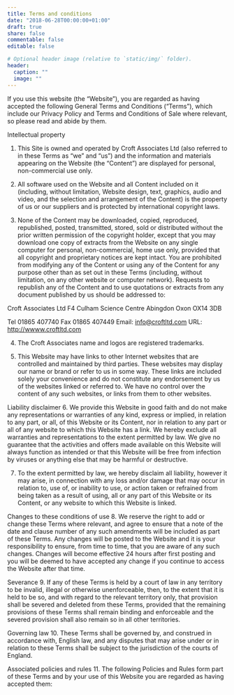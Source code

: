 ```yaml
---
title: Terms and conditions
date: "2018-06-28T00:00:00+01:00"
draft: true
share: false
commentable: false
editable: false

# Optional header image (relative to `static/img/` folder).
header:
  caption: ""
  image: ""
---
```


If you use this website (the “Website”), you are regarded as having accepted the following General Terms and Conditions (“Terms”), which include our Privacy Policy and Terms and Conditions of Sale where relevant, so please read and abide by them.

Intellectual property
1. This Site is owned and operated by Croft Associates Ltd (also referred to in these Terms as “we” and “us”) and the information and materials appearing on the Website (the “Content”) are displayed for personal, non-commercial use only.

2. All software used on the Website and all Content included on it (including, without limitation, Website design, text, graphics, audio and video, and the selection and arrangement of the Content) is the property of us or our suppliers and is protected by international copyright laws.

3. None of the Content may be downloaded, copied, reproduced, republished, posted, transmitted, stored, sold or distributed without the prior written permission of the copyright holder, except that you may download one copy of extracts from the Website on any single computer for personal, non-commercial, home use only, provided that all copyright and proprietary notices are kept intact. You are prohibited from modifying any of the Content or using any of the Content for any purpose other than as set out in these Terms (including, without limitation, on any other website or computer network). Requests to republish any of the Content and to use quotations or extracts from any document published by us should be addressed to:

Croft Associates Ltd
F4 Culham Science Centre
Abingdon
Oxon OX14 3DB

Tel 01865 407740
Fax 01865 407449
Email: info@croftltd.com
URL: http://wwww.croftltd.com

4. The Croft Associates name and logos are registered trademarks.

5. This Website may have links to other Internet websites that are controlled and maintained by third parties. These websites may display our name or brand or refer to us in some way. These links are included solely your convenience and do not constitute any endorsement by us of the websites linked or referred to. We have no control over the content of any such websites, or links from them to other websites.

Liability disclaimer
6. We provide this Website in good faith and do not make any representations or warranties of any kind, express or implied, in relation to any part, or all, of this Website or its Content, nor in relation to any part or all of any website to which this Website has a link. We hereby exclude all warranties and representations to the extent permitted by law. We give no guarantee that the activities and offers made available on this Website will always function as intended or that this Website will be free from infection by viruses or anything else that may be harmful or destructive.

7. To the extent permitted by law, we hereby disclaim all liability, however it may arise, in connection with any loss and/or damage that may occur in relation to, use of, or inability to use, or action taken or refrained from being taken as a result of using, all or any part of this Website or its Content, or any website to which this Website is linked.

Changes to these conditions of use
8. We reserve the right to add or change these Terms where relevant, and agree to ensure that a note of the date and clause number of any such amendments will be included as part of these Terms. Any changes will be posted to the Website and it is your responsibility to ensure, from time to time, that you are aware of any such changes. Changes will become effective 24 hours after first posting and you will be deemed to have accepted any change if you continue to access the Website after that time.

Severance
9. If any of these Terms is held by a court of law in any territory to be invalid, illegal or otherwise unenforceable, then, to the extent that it is held to be so, and with regard to the relevant territory only, that provision shall be severed and deleted from these Terms, provided that the remaining provisions of these Terms shall remain binding and enforceable and the severed provision shall also remain so in all other territories.

Governing law
10. These Terms shall be governed by, and construed in accordance with, English law, and any disputes that may arise under or in relation to these Terms shall be subject to the jurisdiction of the courts of England.

Associated policies and rules
11. The following Policies and Rules form part of these Terms and by your use of this Website you are regarded as having accepted them:
